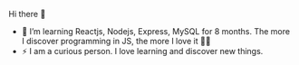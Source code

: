 Hi there 👋

- 🌱 I’m learning Reactjs, Nodejs, Express, MySQL for 8 months. The more I discover programming in JS, the more I love it 👩‍💻
- ⚡ I am a curious person. I love learning and discover new things. 

